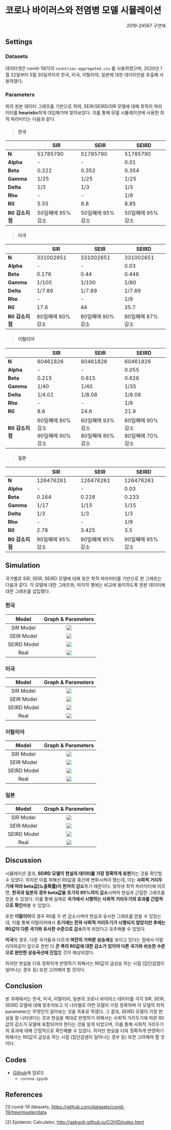 # 코로나 바이러스와 전염병 모델 시뮬레이션

<p style="text-align:right">2019-24567 구연재</p>



## Settings

### Datasets

데이터셋은 covid-19[1]의 `countries-aggregated.csv` 를 사용하였으며, 2020년 1월 22일부터 5월 30일까지의 한국, 미국, 이탈리아, 일본에 대한 데이터만을 추출해 사용하였다.



### Parameters

위의 원본 데이터 그래프를 기반으로 하여, SEIR/SEIRD/SIR 모델에 대해 최적의 파라미터를 **heuristic**하게 대입해가며 찾아보았다. 이를 통해 모델 시뮬레이션에 사용한 최적 파라미터는 다음과 같다.

> #### 한국 

|                 | SIR               | SEIR              | SEIRD             |
| --------------- | ----------------- | ----------------- | ----------------- |
| **N**           | 51785790          | 51785790          | 51785790          |
| **Alpha**       | -                 | -                 | 0.01              |
| **Beta**        | 0.222             | 0.352             | 0.354             |
| **Gamma**       | 1/25              | 1/25              | 1/25              |
| **Delta**       | 1/3               | 1/3               | 1/3               |
| **Rho**         | -                 | -                 | 1/9               |
| **R0**          | 5.55              | 8.8               | 8.85              |
| **R0 감소지점** | 50일째에 95% 감소 | 50일째에 95% 감소 | 50일째에 95% 감소 |

> #### 미국

|                 | SIR               | SEIR              | SEIRD             |
| --------------- | ----------------- | ----------------- | ----------------- |
| **N**           | 331002651         | 331002651         | 331002651         |
| **Alpha**       | -                 | -                 | 0.03              |
| **Beta**        | 0.176             | 0.44              | 0.446             |
| **Gamma**       | 1/100             | 1/100             | 1/80              |
| **Delta**       | 1/7.89            | 1/7.89            | 1/7.89            |
| **Rho**         | -                 | -                 | 1/9               |
| **R0**          | 17.6              | 44                | 35.7              |
| **R0 감소지점** | 80일째에 80% 감소 | 80일째에 90% 감소 | 80일째에 87% 감소 |

> #### 이탈리아

|                 | SIR                                      | SEIR                                     | SEIRD                                    |
| --------------- | ---------------------------------------- | ---------------------------------------- | ---------------------------------------- |
| **N**           | 60461826                                 | 60461826                                 | 60461826                                 |
| **Alpha**       | -                                        | -                                        | 0.055                                    |
| **Beta**        | 0.215                                    | 0.615                                    | 0.626                                    |
| **Gamma**       | 1/40                                     | 1/40                                     | 1/35                                     |
| **Delta**       | 1/4.01                                   | 1/8.08                                   | 1/8.08                                   |
| **Rho**         | -                                        | -                                        | 1/9                                      |
| **R0**          | 8.6                                      | 24.6                                     | 21.9                                     |
| **R0 감소지점** | 60일째에 80% 감소<br />90일째에 90% 감소 | 60일째에 93% 감소<br />80일째에 80% 감소 | 60일째에 90% 감소<br />80일째에 70% 감소 |

> #### 일본

|                 | SIR               | SEIR              | SEIRD             |
| --------------- | ----------------- | ----------------- | ----------------- |
| **N**           | 126476261         | 126476261         | 126476261         |
| **Alpha**       | -                 | -                 | 0.03              |
| **Beta**        | 0.164             | 0.228             | 0.233             |
| **Gamma**       | 1/17              | 1/15              | 1/15              |
| **Delta**       | 1/3               | 1/3               | 1/3               |
| **Rho**         | -                 | -                 | 1/9               |
| **R0**          | 2.78              | 3.425             | 3.5               |
| **R0 감소지점** | 90일째에 95% 감소 | 90일째에 95% 감소 | 90일째에 95% 감소 |



## Simulation

국가별로 SIR, SEIR, SEIRD 모델에 대해 찾은 최적 파라미터를 기반으로 한 그래프는 다음과 같다. 각 모델에 대한 그래프와, 마지막 행에는 비교에 용이하도록 원본 데이터에 대한 그래프를 삽입했다.

### 한국

|    Model    |    Graph & Parameters    |
| :---------: | :----------------------: |
|  SIR Model  |  ![](fig/korea_sir.png)  |
| SEIR Model  | ![](fig/korea_seir.png)  |
| SEIRD Model | ![](fig/korea_seird.png) |
|    Real     |    ![](fig/korea.png)    |



### 미국

|    Model    |  Graph & Parameters   |
| :---------: | :-------------------: |
|  SIR Model  |  ![](fig/us_sir.png)  |
| SEIR Model  | ![](fig/us_seir.png)  |
| SEIRD Model | ![](fig/us_seird.png) |
|    Real     |    ![](fig/us.png)    |



### 이탈리아

|    Model    |    Graph & Parameters    |
| :---------: | :----------------------: |
|  SIR Model  |  ![](fig/italy_sir.png)  |
| SEIR Model  | ![](fig/italy_seir.png)  |
| SEIRD Model | ![](fig/italy_seird.png) |
|    Real     |    ![](fig/italy.png)    |



### 일본

|    Model    |    Graph & Parameters    |
| :---------: | :----------------------: |
|  SIR Model  |  ![](fig/japan_sir.png)  |
| SEIR Model  | ![](fig/japan_seir.png)  |
| SEIRD Model | ![](fig/japan_seird.png) |
|    Real     |    ![](fig/japan.png)    |



## Discussion

시뮬레이션 결과, **SEIRD 모델이 현실의 데이터를 가장 정확하게 표현**하는 것을 확인할 수 있었다. 하지만 이를 위해선 R0값을 중간에 변화시켜야 했는데, 이는 **사회적 거리두기에 따라 beta값(노출확률)이 현저히 감소**하기 때문이다. 찾아낸 최적 파라미터에 따르면, **한국과 일본의 경우 beta값을 초기의 95%까지 감소**시켜야 현실과 근접한 그래프를 얻을 수 있었다. 이를 통해 실제로 **국가에서 시행하는 사회적 거리두기의 효과를 간접적으로 확인**해볼 수 있었다.

또한 **이탈리아**의 경우 R0를 두 번 감소시켜야 현실과 유사한 그래프를 얻을 수 있었는데, 이를 통해 이탈리아에서 **초기에는 전혀 사회적 거리두기가 시행되지 않았지만 후에는 R0값이 다른 국가와 유사한 수준으로 감소**하게 되었다고 유추해볼 수 있었다.

**미국**의 경우, 다른 국가들과 다르게 **여전히 가파른 상승세**를 보이고 있다는 점에서 이탈리아와같이 앞으로 한번 더 **큰 폭의 R0값에 대한 감소가 있어야 다른 국가와 비슷한 수준으로 완만한 상승곡선에 진입**할 것이 예상되었다.

하지만 현실을 더욱 정확하게 반영하기 위해서는 R0값이 급상승 하는 시점 (집단감염이 일어나는 경우 등) 또한 고려해야 할 것이다.



## Conclusion

본 과제에서는 한국, 미국, 이탈리아, 일본의 코로나 바이러스 데이터를 각각 SIR, SEIR, SEIRD 모델에 대해 맞추어보고 각 나라별로 어떤 모델이 가장 정확하며 각 모델의 최적 parameter는 무엇인지 알아보는 것을 목표로 하였다. 그 결과, SEIRD 모델이 가장 현실을 잘 나타낸다는 것과 현실을 제대로 반영하기 위해서는 사회적 거리두기에 따른 R0값의 감소가 모델에 포함되어야 한다는 것을 알게 되었으며, 이를 통해 사회적 거리두기의 효과에 대해 간접적으로 확인해볼 수 있었다. 하지만 현실을 더욱 정확하게 반영하기 위해서는 R0값이 급상승 하는 시점 (집단감염이 일어나는 경우 등) 또한 고려해야 할 것이다.



## Codes

* [Github](https://github.com/ricegood/socialcom/tree/master/project8)에 업로드
  * `corona.ipynb`



## References

[1] covid-19 datasets, https://github.com/datasets/covid-19/tree/master/data

[2] Epidemic Calculator, http://gabgoh.github.io/COVID/index.html